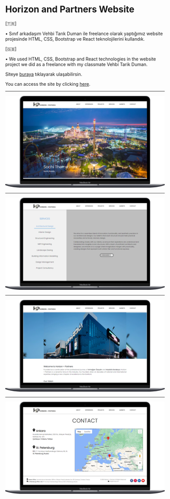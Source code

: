 # Horizon and Partners Website

[🇹🇷]  

• Sınıf arkadaşım Vehbi Tarık Duman ile freelance olarak yaptığımız website projesinde HTML, CSS, Bootstrap ve React teknolojilerini kullandık.  

[🇬🇧]  

• We used HTML, CSS, Bootstrap and React technologies in the website project we did as a freelance with my classmate Vehbi Tarik Duman.

Siteye [buraya](https://www.hrznp.com/) tıklayarak ulaşabilirsin.

You can access the site by clicking [here](https://www.hrznp.com/).

---
![alt text](https://github.com/serhatzunluoglu/horizon_and_partners_website/blob/8d80aab3aea26e7f36e67524a55cd03708283762/Macbook-Air-hrznp.com-1.png)

---
![alt text](https://github.com/serhatzunluoglu/horizon_and_partners_website/blob/8d80aab3aea26e7f36e67524a55cd03708283762/Macbook-Air-hrznp.com-2.png)

---
![alt text](https://github.com/serhatzunluoglu/horizon_and_partners_website/blob/8d80aab3aea26e7f36e67524a55cd03708283762/Macbook-Air-hrznp.com-3.png)

---
![alt text](https://github.com/serhatzunluoglu/horizon_and_partners_website/blob/8d80aab3aea26e7f36e67524a55cd03708283762/Macbook-Air-hrznp.com-4.png)

